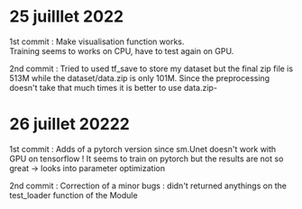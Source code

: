 # 25 juilllet 2022

1st commit :
Make visualisation function works. <br />
Training seems to works on CPU, have to test again on GPU.<br/>

2nd commit :
Tried to used tf_save to store my dataset but the final zip file is 513M while the dataset/data.zip is only 101M.
Since the preprocessing doesn't take that much times it is better to use data.zip-

# 26 juillet 20222

1st commit :
Adds of a pytorch version since sm.Unet doesn't work with GPU on tensorflow !
It seems to train on pytorch but the results are not so great -> looks into parameter optimization

2nd commit :
Correction of a minor bugs : didn't returned anythings on the test_loader function of the Module
